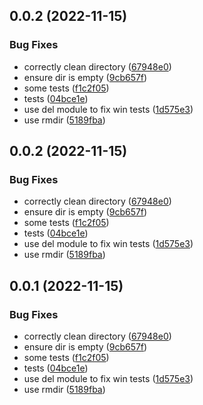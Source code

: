 

## 0.0.2 (2022-11-15)


### Bug Fixes

* correctly clean directory ([67948e0](https://github.com/robertsLando/mqtt-jsonl-store/commit/67948e04b2b4d6cc94771c63808d770841d9d2fd))
* ensure dir is empty ([9cb657f](https://github.com/robertsLando/mqtt-jsonl-store/commit/9cb657f30ae8b2fed491d6c820329dea93291f92))
* some tests ([f1c2f05](https://github.com/robertsLando/mqtt-jsonl-store/commit/f1c2f0590a6aba7763b1b415aa7db6de3392473a))
* tests ([04bce1e](https://github.com/robertsLando/mqtt-jsonl-store/commit/04bce1e1bce58f5dac366013bb673583603de8c4))
* use del module to fix win tests ([1d575e3](https://github.com/robertsLando/mqtt-jsonl-store/commit/1d575e35b865cdf7326295a17a4c2858720bcaa9))
* use rmdir ([5189fba](https://github.com/robertsLando/mqtt-jsonl-store/commit/5189fbaa87d171c522ef703dfea0f19616540560))

## 0.0.2 (2022-11-15)


### Bug Fixes

* correctly clean directory ([67948e0](https://github.com/robertsLando/mqtt-jsonl-store/commit/67948e04b2b4d6cc94771c63808d770841d9d2fd))
* ensure dir is empty ([9cb657f](https://github.com/robertsLando/mqtt-jsonl-store/commit/9cb657f30ae8b2fed491d6c820329dea93291f92))
* some tests ([f1c2f05](https://github.com/robertsLando/mqtt-jsonl-store/commit/f1c2f0590a6aba7763b1b415aa7db6de3392473a))
* tests ([04bce1e](https://github.com/robertsLando/mqtt-jsonl-store/commit/04bce1e1bce58f5dac366013bb673583603de8c4))
* use del module to fix win tests ([1d575e3](https://github.com/robertsLando/mqtt-jsonl-store/commit/1d575e35b865cdf7326295a17a4c2858720bcaa9))
* use rmdir ([5189fba](https://github.com/robertsLando/mqtt-jsonl-store/commit/5189fbaa87d171c522ef703dfea0f19616540560))



## 0.0.1 (2022-11-15)


### Bug Fixes

* correctly clean directory ([67948e0](https://github.com/robertsLando/mqtt-jsonl-store/commit/67948e04b2b4d6cc94771c63808d770841d9d2fd))
* ensure dir is empty ([9cb657f](https://github.com/robertsLando/mqtt-jsonl-store/commit/9cb657f30ae8b2fed491d6c820329dea93291f92))
* some tests ([f1c2f05](https://github.com/robertsLando/mqtt-jsonl-store/commit/f1c2f0590a6aba7763b1b415aa7db6de3392473a))
* tests ([04bce1e](https://github.com/robertsLando/mqtt-jsonl-store/commit/04bce1e1bce58f5dac366013bb673583603de8c4))
* use del module to fix win tests ([1d575e3](https://github.com/robertsLando/mqtt-jsonl-store/commit/1d575e35b865cdf7326295a17a4c2858720bcaa9))
* use rmdir ([5189fba](https://github.com/robertsLando/mqtt-jsonl-store/commit/5189fbaa87d171c522ef703dfea0f19616540560))